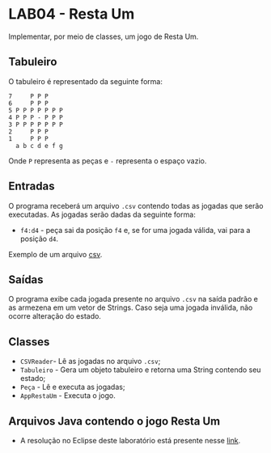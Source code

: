 # LAB04 - Resta Um
Implementar, por meio de classes, um jogo de Resta Um.

## Tabuleiro

O tabuleiro é representado da seguinte forma:

~~~
7     P P P
6     P P P
5 P P P P P P P
4 P P P - P P P
3 P P P P P P P
2     P P P
1     P P P
  a b c d e f g
~~~

Onde `P` representa as peças e `-` representa o espaço vazio.
  
## Entradas
O programa receberá um arquivo `.csv` contendo todas as jogadas que serão executadas. As jogadas serão dadas da seguinte forma:

* `f4:d4` - peça sai da posição `f4` e, se for uma jogada válida, vai para a posição `d4`.

Exemplo de um arquivo [csv]().

## Saídas
O programa exibe cada jogada presente no arquivo `.csv` na saída padrão e as armezena em um vetor de Strings. Caso seja uma jogada inválida, não ocorre alteração do estado.

## Classes

* `CSVReader`- Lê as jogadas no arquivo `.csv`;
* `Tabuleiro` - Gera um objeto tabuleiro e retorna uma String contendo seu estado;
* `Peça` - Lê e executa as jogadas;
* `AppRestaUm` - Executa o jogo.

## Arquivos Java contendo o jogo Resta Um
* A resolução no Eclipse deste laboratório está presente nesse [link]().
